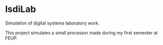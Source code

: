 # lsdiLab
Simulation of digital systems laboratory work.

This project simulates a small processor made during my first semester at FEUP.
